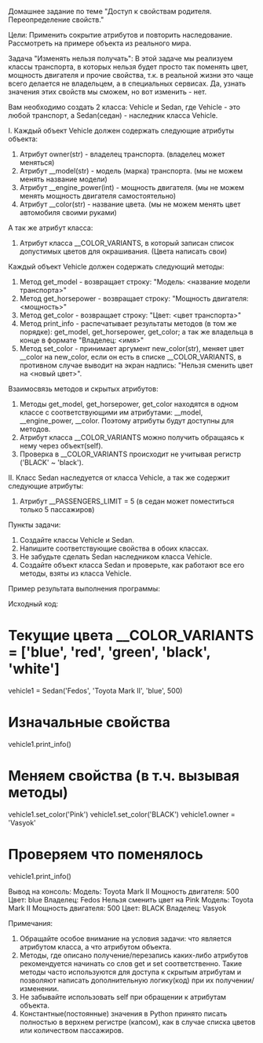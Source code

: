 Домашнее задание по теме "Доступ к свойствам родителя. Переопределение свойств."

Цели: Применить сокрытие атрибутов и повторить наследование. Рассмотреть на примере объекта из реального мира.

Задача "Изменять нельзя получать":
В этой задаче мы реализуем классы транспорта, в которых нельзя будет просто так поменять цвет, мощность двигателя и прочие свойства, т.к. в реальной жизни это чаще всего делается не владельцем, а в специальных сервисах. Да, узнать значения этих свойств мы сможем, но вот изменить - нет.

Вам необходимо создать 2 класса: Vehicle и Sedan, где Vehicle - это любой транспорт, а Sedan(седан) - наследник класса Vehicle.

I. Каждый объект Vehicle должен содержать следующие атрибуты объекта:
1. Атрибут owner(str) - владелец транспорта. (владелец может меняться)
2. Атрибут __model(str) - модель (марка) транспорта. (мы не можем менять название модели)
3. Атрибут __engine_power(int) - мощность двигателя. (мы не можем менять мощность двигателя самостоятельно)
4. Атрибут __color(str) - название цвета. (мы не можем менять цвет автомобиля своими руками)

А так же атрибут класса:
1. Атрибут класса __COLOR_VARIANTS, в который записан список допустимых цветов для окрашивания. (Цвета написать свои)

Каждый объект Vehicle должен содержать следующий методы:
1. Метод get_model - возвращает строку: "Модель: <название модели транспорта>"
2. Метод get_horsepower - возвращает строку: "Мощность двигателя: <мощность>"
3. Метод get_color - возвращает строку: "Цвет: <цвет транспорта>"
4. Метод print_info - распечатывает результаты методов (в том же порядке): get_model, get_horsepower, get_color; а так же владельца в конце в формате "Владелец: <имя>"
5. Метод set_color - принимает аргумент new_color(str), меняет цвет __color на new_color, если он есть в списке __COLOR_VARIANTS, в противном случае выводит на экран надпись: "Нельзя сменить цвет на <новый цвет>".

Взаимосвязь методов и скрытых атрибутов:
1. Методы get_model, get_horsepower, get_color находятся в одном классе с соответствующими им атрибутами: __model, __engine_power, __color. Поэтому атрибуты будут доступны для методов.
2. Атрибут класса __COLOR_VARIANTS можно получить обращаясь к нему через объект(self).
3. Проверка в __COLOR_VARIANTS происходит не учитывая регистр ('BLACK' ~ 'black').

II. Класс Sedan наследуется от класса Vehicle, а так же содержит следующие атрибуты:
1. Атрибут __PASSENGERS_LIMIT = 5 (в седан может поместиться только 5 пассажиров)

Пункты задачи:
1. Создайте классы Vehicle и Sedan.
2. Напишите соответствующие свойства в обоих классах.
3. Не забудьте сделать Sedan наследником класса Vehicle.
4. Создайте объект класса Sedan и проверьте, как работают все его методы, взяты из класса Vehicle.

Пример результата выполнения программы:

Исходный код:
# Текущие цвета __COLOR_VARIANTS = ['blue', 'red', 'green', 'black', 'white']
vehicle1 = Sedan('Fedos', 'Toyota Mark II', 'blue', 500)

# Изначальные свойства
vehicle1.print_info()

# Меняем свойства (в т.ч. вызывая методы)
vehicle1.set_color('Pink')
vehicle1.set_color('BLACK')
vehicle1.owner = 'Vasyok'

# Проверяем что поменялось
vehicle1.print_info()

Вывод на консоль:
Модель: Toyota Mark II
Мощность двигателя: 500
Цвет: blue
Владелец: Fedos
Нельзя сменить цвет на Pink
Модель: Toyota Mark II
Мощность двигателя: 500
Цвет: BLACK
Владелец: Vasyok

Примечания:
1. Обращайте особое внимание на условия задачи: что является атрибутом класса, а что атрибутом объекта.
2. Методы, где описано получение/перезапись каких-либо атрибутов рекомендуется начинать со слов get и set соответственно. Такие методы часто используются для доступа к скрытым атрибутам и позволяют написать дополнительную логику(код) при их получении/изменении.
3. Не забывайте использовать self при обращении к атрибутам объекта.
4. Константные(постоянные) значения в Python принято писать полностью в верхнем регистре (капсом), как в случае списка цветов или количеством пассажиров.
